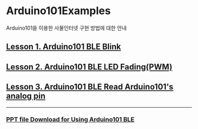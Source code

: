 # Arduino101Examples

Arduino101을 이용한 사물인터넷 구현 방법에 대한 안내  

## [Lesson 1. Arduino101 BLE Blink](https://mtinet.github.io/arduino101Examples/LEDBlink) 
## [Lesson 2. Arduino101 BLE LED Fading(PWM)](https://mtinet.github.io/arduino101Examples/LEDFading)  
## [Lesson 3. Arduino101 BLE Read Arduino101's analog pin](https://mtinet.github.io/arduino101Examples/BLEAnalogRead)  

---
### [PPT file Download for Using Arduino101 BLE](https://github.com/mtinet/arduino101Examples/blob/master/ppt/Day2_BLE_Explained.pptx)  
